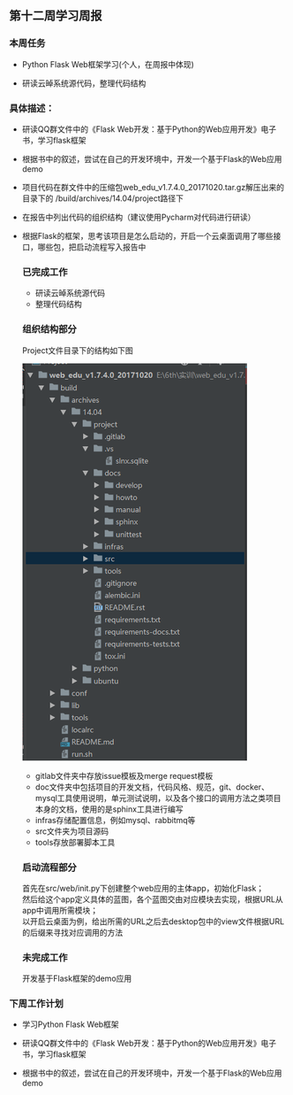 ## 第十二周学习周报  

### 本周任务  

- Python Flask Web框架学习(个人，在周报中体现)  

+ 研读云晫系统源代码，整理代码结构
 
  
### 具体描述：  
- 研读QQ群文件中的《Flask Web开发：基于Python的Web应用开发》电子书，学习flask框架
+ 根据书中的叙述，尝试在自己的开发环境中，开发一个基于Flask的Web应用demo
- 项目代码在群文件中的压缩包web_edu_v1.7.4.0_20171020.tar.gz解压出来的目录下的 /build/archives/14.04/project路径下
+ 在报告中列出代码的组织结构（建议使用Pycharm对代码进行研读）
+ 根据Flask的框架，思考该项目是怎么启动的，开启一个云桌面调用了哪些接口，哪些包，把启动流程写入报告中  

  ### 已完成工作  
  - 研读云晫系统源代码  
  + 整理代码结构  
    
  ### 组织结构部分  
  Project文件目录下的结构如下图  
  
  ![结构](https://github.com/2019cloudcomputingpractices/CloudComputingCourse/blob/16340124-%E6%9D%8E%E8%A8%80/task5/iamges/%E7%BB%93%E6%9E%84.png)  
  
  + gitlab文件夹中存放issue模板及merge request模板  
  - doc文件夹中包括项目的开发文档，代码风格、规范，git、docker、mysql工具使用说明，单元测试说明，以及各个接口的调用方法之类项目本身的文档，使用的是sphinx工具进行编写  
  + infras存储配置信息，例如mysql、rabbitmq等  
  - src文件夹为项目源码  
  + tools存放部署脚本工具  
    
  ### 启动流程部分
  首先在src/web/init.py下创建整个web应用的主体app，初始化Flask；  
  然后给这个app定义具体的蓝图，各个蓝图交由对应模块去实现，根据URL从app中调用所需模块；  
  以开启云桌面为例，给出所需的URL之后去desktop包中的view文件根据URL的后缀来寻找对应调用的方法
  
  
  ### 未完成工作  
  开发基于Flask框架的demo应用  
  
### 下周工作计划  
- 学习Python Flask Web框架  

+ 研读QQ群文件中的《Flask Web开发：基于Python的Web应用开发》电子书，学习flask框架  

+ 根据书中的叙述，尝试在自己的开发环境中，开发一个基于Flask的Web应用demo
    

